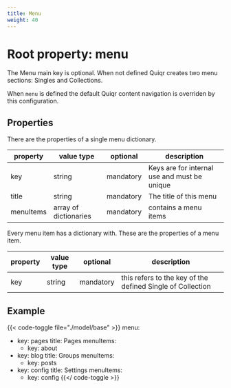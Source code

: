 ```yaml
---
title: Menu
weight: 40
---
```


# Root property: menu

The Menu main key is optional. When not defined Quiqr creates two menu sections: Singles and Collections.

When ```menu``` is defined the default Quiqr content navigation is overriden by this configuration.

## Properties

There are the properties of a single menu dictionary.

| property  | value type            | optional  | description                                  |
|-----------|-----------------------|-----------|----------------------------------------------|
| key       | string                | mandatory | Keys are for internal use and must be unique |
| title     | string                | mandatory | The title of this menu                       |
| menuItems | array of dictionaries | mandatory | contains a menu items                        |

Every menu item has a dictionary with. These are the properties of a menu item.

| property | value type | optional  | description                                                |
|----------|------------|-----------|------------------------------------------------------------|
| key      | string     | mandatory | this refers to the key of the defined Single of Collection |

## Example

{{< code-toggle file="./model/base" >}}
menu:
  - key: pages
    title: Pages
    menuItems:
      - key: about
  - key: blog
    title: Groups
    menuItems:
      - key: posts
  - key: config
    title: Settings
    menuItems:
      - key: config
{{</ code-toggle >}}

